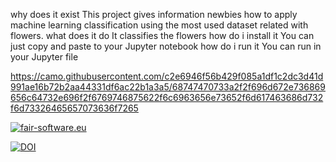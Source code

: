 why does it exist
This project gives information newbies how to apply machine learning classification using the most used dataset related with flowers.
what does it do
It classifies the flowers
how do i install it
You can just copy and paste to your Jupyter notebook
how do i run it
You can run in your Jupyter file

https://camo.githubusercontent.com/c2e6946f56b429f085a1df1c2dc3d41d991ae16b72b2aa44331df6ac22b1a3a5/68747470733a2f2f696d672e736869656c64732e696f2f6769746875622f6c6963656e73652f6d617463686d732f6d73326465657073636f7265

[![fair-software.eu](https://img.shields.io/badge/fair--software.eu-%E2%97%8F%20%20%E2%97%8F%20%20%E2%97%8B%20%20%E2%97%8F%20%20%E2%97%8B-orange)](https://fair-software.eu)

<a href="https://doi.org/10.5281/zenodo.15131507"><img src="https://zenodo.org/badge/957013568.svg" alt="DOI"></a>


